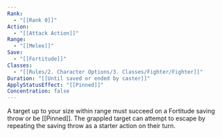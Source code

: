 ```yaml
---
Rank:
  - "[[Rank 0]]"
Action:
  - "[[Attack Action]]"
Range:
  - "[[Melee]]"
Save:
  - "[[Fortitude]]"
Classes:
  - "[[Rules/2. Character Options/3. Classes/Fighter/Fighter]]"
Duration: "[[Until saved or ended by caster]]"
ApplyStatusEffect: "[[Pinned]]"
Concentration: false
---
```

A target up to your size within range must succeed on a Fortitude saving throw or be [[Pinned]]. The grappled target can attempt to escape by repeating the saving throw as a starter action on their turn.